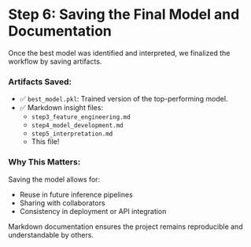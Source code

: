 # Step 6: Saving the Final Model and Documentation

Once the best model was identified and interpreted, we finalized the workflow by saving artifacts.

### Artifacts Saved:
- ✅ `best_model.pkl`: Trained version of the top-performing model.
- ✅ Markdown insight files:
  - `step3_feature_engineering.md`
  - `step4_model_development.md`
  - `step5_interpretation.md`
  - This file!

### Why This Matters:
Saving the model allows for:
- Reuse in future inference pipelines
- Sharing with collaborators
- Consistency in deployment or API integration

Markdown documentation ensures the project remains reproducible and understandable by others.
